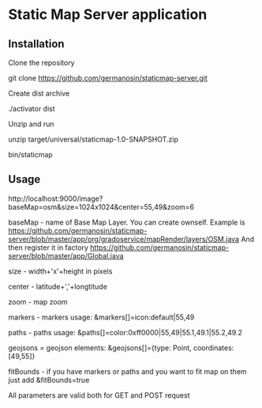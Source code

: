 # Static Map Server application

## Installation

Clone the repository

git clone https://github.com/germanosin/staticmap-server.git

Create dist archive

./activator dist

Unzip and run

unzip target/universal/staticmap-1.0-SNAPSHOT.zip

bin/staticmap

## Usage

http://localhost:9000/image?baseMap=osm&size=1024x1024&center=55,49&zoom=6

baseMap - name of Base Map Layer. You can create ownself. Example is https://github.com/germanosin/staticmap-server/blob/master/app/org/gradoservice/mapRender/layers/OSM.java
And then register it in factory https://github.com/germanosin/staticmap-server/blob/master/app/Global.java

size - width+'x'+height in pixels

center - latitude+','+longtitude

zoom - map zoom

markers - markers usage: &markers[]=icon:default|55,49

paths - paths usage: &paths[]=color:0xff0000|55,49|55.1,49.1|55.2,49.2

geojsons = geojson elements: &geojsons[]={type: Point, coordinates: [49,55]}

fitBounds - if you have markers or paths and you want to fit map on them just add &fitBounds=true

All parameters are valid both for GET and POST request



